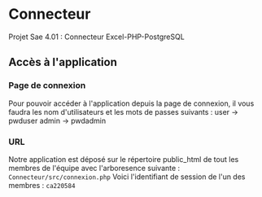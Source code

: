 # Connecteur
Projet Sae 4.01 : Connecteur Excel-PHP-PostgreSQL

## Accès à l'application
### Page de connexion
Pour pouvoir accéder à l'application depuis la page de connexion, il vous faudra les nom d'utilisateurs et les mots de passes suivants : 
user -> pwduser
admin -> pwdadmin
### URL
Notre application est déposé sur le répertoire public_html de tout les membres de l'équipe avec l'arboresence suivante : 
```Connecteur/src/connexion.php```
Voici l'identifiant de session de l'un des membres : 
```ca220584```
